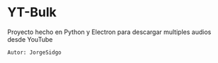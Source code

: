# YT-Bulk

Proyecto hecho en Python y Electron para descargar multiples audios desde YouTube


``Autor: JorgeSidgo``
